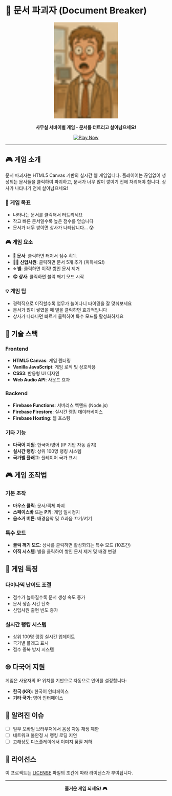 # 📄 문서 파괴자 (Document Breaker)

<p align="center">
  <img src="images/office_newbie.png" alt="Document Breaker" width="200"/>
</p>

<p align="center">
  <strong>사무실 서바이벌 게임 - 문서를 터트리고 살아남으세요!</strong>
</p>

<p align="center">
  <a href="https://thlee.github.io/document_breaker/" target="_blank">
    <img src="https://img.shields.io/badge/🎮_지금_플레이하기-FF6B6B?style=for-the-badge&logoColor=white" alt="Play Now"/>
  </a>
</p>

---

## 🎮 게임 소개

문서 파괴자는 HTML5 Canvas 기반의 실시간 웹 게임입니다. 플레이어는 끊임없이 생성되는 문서들을 클릭하여 파괴하고, 문서가 너무 많이 쌓이기 전에 처리해야 합니다. 상사가 나타나기 전에 살아남으세요!

### 🎯 게임 목표
- 나타나는 문서를 클릭해서 터트리세요
- 작고 빠른 문서일수록 높은 점수를 얻습니다
- 문서가 너무 쌓이면 상사가 나타납니다... 😰

### 🎮 게임 요소
- **📄 문서**: 클릭하면 터져서 점수 획득
- **👨‍💼 신입사원**: 클릭하면 문서 5개 추가 (피하세요!)
- **⭐ 별**: 클릭하면 이직! 쌓인 문서 제거
- **😡 상사**: 클릭하면 블럭 깨기 모드 시작

### 💡 게임 팁
- 경력직으로 이직할수록 업무가 늘어나니 타이밍을 잘 맞춰보세요
- 문서가 많이 쌓였을 때 별을 클릭하면 효과적입니다
- 상사가 나타나면 빠르게 클릭하여 특수 모드를 활성화하세요

## 🚀 기술 스택

### Frontend
- **HTML5 Canvas**: 게임 렌더링
- **Vanilla JavaScript**: 게임 로직 및 상호작용
- **CSS3**: 반응형 UI 디자인
- **Web Audio API**: 사운드 효과

### Backend
- **Firebase Functions**: 서버리스 백엔드 (Node.js)
- **Firebase Firestore**: 실시간 랭킹 데이터베이스
- **Firebase Hosting**: 웹 호스팅

### 기타 기능
- **다국어 지원**: 한국어/영어 (IP 기반 자동 감지)
- **실시간 랭킹**: 상위 100명 랭킹 시스템
- **국가별 플래그**: 플레이어 국가 표시

## 🎮 게임 조작법

### 기본 조작
- **마우스 클릭**: 문서/객체 파괴
- **스페이스바** 또는 **P키**: 게임 일시정지
- **음소거 버튼**: 배경음악 및 효과음 끄기/켜기

### 특수 모드
- **블럭 깨기 모드**: 상사를 클릭하면 활성화되는 특수 모드 (10초간)
- **이직 시스템**: 별을 클릭하여 쌓인 문서 제거 및 배경 변경

## 🎯 게임 특징

### 다이나믹 난이도 조절
- 점수가 높아질수록 문서 생성 속도 증가
- 문서 생존 시간 단축
- 신입사원 출현 빈도 증가

### 실시간 랭킹 시스템
- 상위 100명 랭킹 실시간 업데이트
- 국가별 플래그 표시
- 점수 중복 방지 시스템

## 🌐 다국어 지원

게임은 사용자의 IP 위치를 기반으로 자동으로 언어를 설정합니다:

- **한국 (KR)**: 한국어 인터페이스
- **기타 국가**: 영어 인터페이스

## 🐛 알려진 이슈

- [ ] 일부 모바일 브라우저에서 음성 자동 재생 제한
- [ ] 네트워크 불안정 시 랭킹 로딩 지연
- [ ] 고해상도 디스플레이에서 이미지 품질 저하

## 📝 라이선스

이 프로젝트는 [LICENSE](LICENSE) 파일의 조건에 따라 라이선스가 부여됩니다.

---

<p align="center">
  <strong>즐거운 게임 되세요! 🎮</strong>
</p>